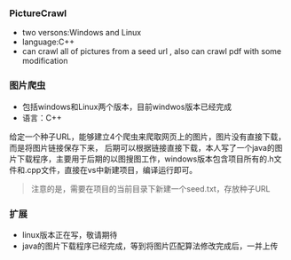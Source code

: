### PictureCrawl
* two versons:Windows and Linux
* language:C++
* can crawl all of pictures from a seed url , also can crawl pdf with some modification

### 图片爬虫
* 包括windows和Linux两个版本，目前windwos版本已经完成
* 语言：C++

给定一个种子URL，能够建立4个爬虫来爬取网页上的图片，图片没有直接下载，而是将图片链接保存下来，
后期可以根据链接直接下载，本人写了一个java的图片下载程序，主要用于后期的以图搜图工作，windows版本包含项目所有的.h文件和.cpp文件，直接在vs中新建项目，编译运行即可。
>注意的是，需要在项目的当前目录下新建一个seed.txt，存放种子URL

### 扩展
* linux版本正在写，敬请期待
* java的图片下载程序已经完成，等到将图片匹配算法修改完成后，一并上传
